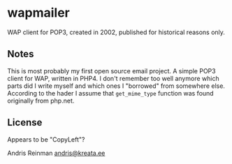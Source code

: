 # wapmailer

WAP client for POP3, created in 2002, published for historical reasons only.

## Notes

This is most probably my first open source email project. A simple POP3 client for WAP, written in PHP4. I don't remember too well anymore which parts did I write myself and which ones I "borrowed" from somewhere else. According to the hader I assume that `get_mime_type` function was found originally from php.net.

## License

Appears to be "CopyLeft"?

Andris Reinman andris@kreata.ee
